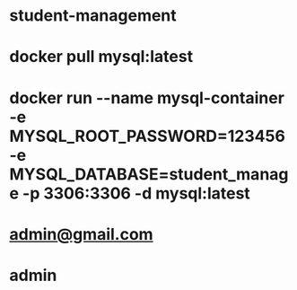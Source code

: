 # student-management
# docker pull mysql:latest
# docker run --name mysql-container -e MYSQL_ROOT_PASSWORD=123456 -e MYSQL_DATABASE=student_manage -p 3306:3306 -d mysql:latest
# admin@gmail.com
# admin